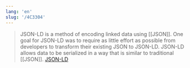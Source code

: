 ```yaml
---
lang: 'en'
slug: '/4C3304'
---
```


> JSON-LD is a method of encoding linked data using [[JSON]]. One goal for JSON-LD was to require as little effort as possible from developers to transform their existing JSON to JSON-LD. JSON-LD allows data to be serialized in a way that is similar to traditional [[JSON]]. [JSON-LD](https://en.wikipedia.org/wiki/JSON-LD)
